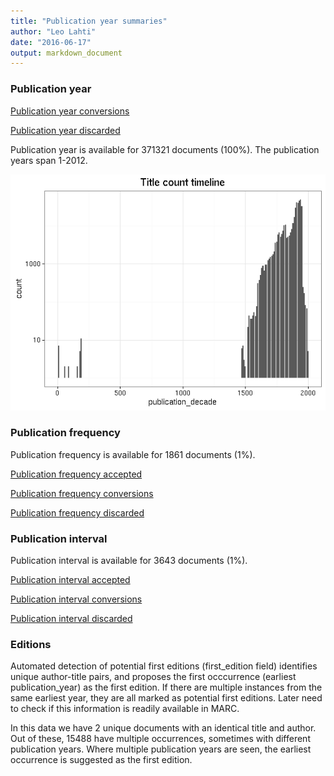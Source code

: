 ```yaml
---
title: "Publication year summaries"
author: "Leo Lahti"
date: "2016-06-17"
output: markdown_document
---
```



### Publication year

[Publication year conversions](output.tables/publication_year_conversion.csv)

[Publication year discarded](output.tables/publication_year_discarded.csv)

Publication year is available for 371321 documents (100%). The publication years span 1-2012.

![plot of chunk summarypublicationyear](figure/summarypublicationyear-1.png)

### Publication frequency

Publication frequency is available for 1861 documents (1%). 

[Publication frequency accepted](output.tables/publication_frequency_discarded.csv)

[Publication frequency conversions](output.tables/publication_frequency_conversion.csv)

[Publication frequency discarded](output.tables/publication_frequency_discarded.csv)


### Publication interval

Publication interval is available for 3643 documents (1%). 

[Publication interval accepted](output.tables/publication_interval_discarded.csv)

[Publication interval conversions](output.tables/publication_interval_conversion.csv)

[Publication interval discarded](output.tables/publication_interval_discarded.csv)


### Editions

Automated detection of potential first editions (first_edition field)
identifies unique author-title pairs, and proposes the first
occcurrence (earliest publication_year) as the first edition. If there
are multiple instances from the same earliest year, they are all
marked as potential first editions. Later need to check if this
information is readily available in MARC.

In this data we have 2
unique documents with an identical title and author. Out of these,
15488
have multiple occurrences, sometimes with different publication years.
Where multiple publication years are seen, the earliest occurrence is
suggested as the first edition.







